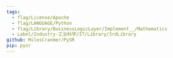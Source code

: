 ```yaml
---
tags:
  - flag/License/Apache
  - flag/LANGUAGE/Python
  - flag/Library/BusinessLogicLayer/Implement__/Mathematics
  - Label/Industry-工业科学/IT/Library/3rdLibrary
github: MilesCranmer/PySR
pip: pysr
---
```

